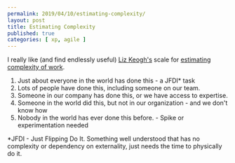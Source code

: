 ```yaml
---
permalink: 2019/04/10/estimating-complexity/
layout: post
title: Estimating Complexity
published: true 
categories: [ xp, agile ]
---
```


I really like (and find endlessly useful) <a href="https://twitter.com/lunivore">Liz Keogh's</a> scale for 
<a href="https://lizkeogh.com/2013/07/21/estimating-complexity/">estimating complexity of work</a>.

<ol>
<li>Just about everyone in the world has done this - a JFDI* task</li>
<li>Lots of people have done this, including someone on our team.</li>
<li>Someone in our company has done this, or we have access to expertise.</li>
<li>Someone in the world did this, but not in our organization - and we don't know how</li>
<li>Nobody in the world has ever done this before. - Spike or experimentation needed</li>
</ol>


*JFDI - Just Flipping Do It. Something well understood that has no complexity or dependency on externality, 
just needs the time to physically do it.
